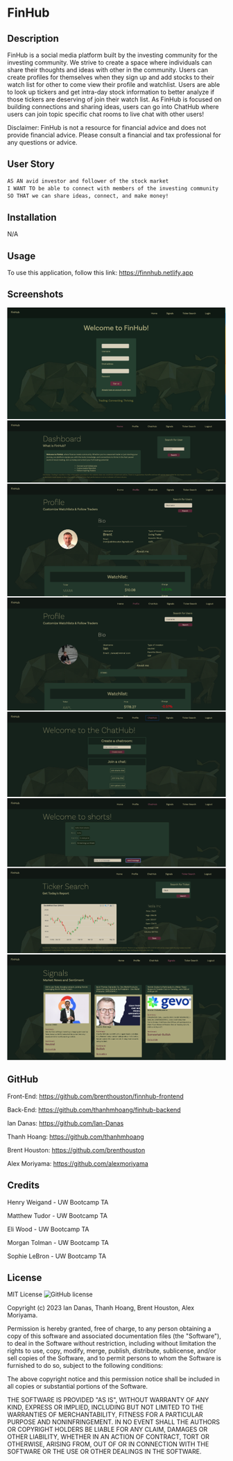 # FinHub

## Description

FinHub is a social media platform built by the investing community for the investing community. We strive to create a space where individuals can share their thoughts and ideas with other in the community. Users can create profiles for themselves when they sign up and add stocks to their watch list for other to come view their profile and watchlist. Users are able to look up tickers and get intra-day stock information to better analyze if those tickers are deserving of join their watch list. As FinHub is focused on building connections and sharing ideas, users can go into ChatHub where users can join topic specific chat rooms to live chat with other users!

Disclaimer: FinHub is not a resource for financial advice and does not provide financial advice. Please consult a financial and tax professional for any questions or advice.

## User Story

```md
AS AN avid investor and follower of the stock market
I WANT TO be able to connect with members of the investing community
SO THAT we can share ideas, connect, and make money!
```

## Installation

N/A

## Usage

To use this application, follow this link: https://finnhub.netlify.app

## Screenshots

<img src="./assets/Signup.png">

<img src="./assets/Home.png">

<img src="./assets/BrentBio.png">

<img src="./assets/IanBio.png">

<img src="./assets/ChatHubHome.png">

<img src="./assets/ChatHub.png">

<img src="./assets/TickerSearch.png">

<img src="./assets/Signals.png">

## GitHub

Front-End: https://github.com/brenthouston/finnhub-frontend

Back-End: https://github.com/thanhmhoang/finhub-backend

Ian Danas: https://github.com/Ian-Danas

Thanh Hoang: https://github.com/thanhmhoang

Brent Houston: https://github.com/brenthouston

Alex Moriyama: https://github.com/alexmoriyama


## Credits

Henry Weigand - UW Bootcamp TA

Matthew Tudor - UW Bootcamp TA

Eli Wood - UW Bootcamp TA

Morgan Tolman - UW Bootcamp TA

Sophie LeBron - UW Bootcamp TA

## License

MIT License
![GitHub license](https://img.shields.io/badge/license-MIT-blue.svg)
        
Copyright (c) 2023 Ian Danas, Thanh Hoang, Brent Houston, Alex Moriyama.
        
Permission is hereby granted, free of charge, to any person obtaining a copy of this software and associated
documentation files (the "Software"), to deal in the Software without restriction, including without limitation
the rights to use, copy, modify, merge, publish, distribute, sublicense, and/or sell copies of the Software, and
to permit persons to whom the Software is furnished to do so, subject to the following conditions:

The above copyright notice and this permission notice shall be included in all copies or substantial portions
of the Software.

THE SOFTWARE IS PROVIDED "AS IS", WITHOUT WARRANTY OF ANY KIND, EXPRESS OR IMPLIED, INCLUDING BUT NOT LIMITED TO 
THE WARRANTIES OF MERCHANTABILITY, FITNESS FOR A PARTICULAR PURPOSE AND NONINFRINGEMENT. IN NO EVENT SHALL THE 
AUTHORS OR COPYRIGHT HOLDERS BE LIABLE FOR ANY CLAIM, DAMAGES OR OTHER LIABILITY, WHETHER IN AN ACTION OF CONTRACT,
TORT OR OTHERWISE, ARISING FROM, OUT OF OR IN CONNECTION WITH THE SOFTWARE OR THE USE OR OTHER DEALINGS IN THE SOFTWARE.